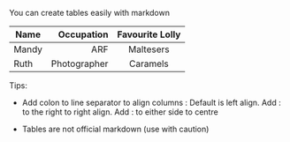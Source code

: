 You can create tables easily with markdown

| **Name** | **Occupation** | **Favourite Lolly** |
| --- | ---: | :---: |
| Mandy | ARF | Maltesers |
| Ruth | Photographer | Caramels |

Tips:
* Add colon to line separator to align columns :
Default is left align. Add : to the right to right align. Add : to either side to centre

* Tables are not official markdown (use with caution)
